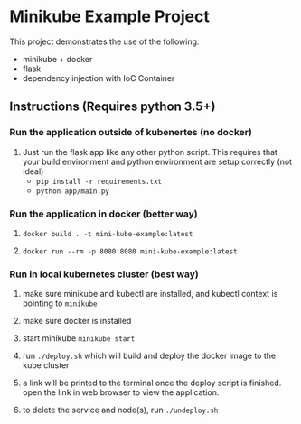 # Minikube Example Project

This project demonstrates the use of the following:

- minikube + docker
- flask
- dependency injection with IoC Container


## Instructions (Requires python 3.5+)

### Run the application outside of kubenertes (no docker)

1. Just run the flask app like any other python script. This requires that your build
environment and python environment are setup correctly (not ideal)
    - `pip install -r requirements.txt`
    - `python app/main.py`

### Run the application in docker (better way)

1. `docker build . -t mini-kube-example:latest`

2. `docker run --rm -p 8080:8080 mini-kube-example:latest`

### Run in local kubernetes cluster (best way)

1. make sure minikube and kubectl are installed, and kubectl context is pointing to `minikube`

2. make sure docker is installed

3. start minikube `minikube start`

4. run `./deploy.sh` which will build and deploy the docker image to the kube cluster

5. a link will be printed to the terminal once the deploy script is finished. 
open the link in web browser to view the application.

6. to delete the service and node(s), run `./undeploy.sh`

